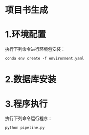 项目书生成
====

# 1.环境配置
执行下列命令进行环境包安装：

    conda env create -f environment.yaml

# 2.数据库安装
# 3.程序执行
执行下列命令运行程序：

    python pipeline.py
